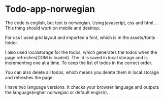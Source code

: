 # Todo-app-norwegian
The code is english, but text is norwegian. Using javascript, css and html... This thing should work on mobile and desktop.

For css I used grid layout and imported a font, which is in the assets/fonts folder.

I also used localstorage for the todos, which generates the todos when the page refreshes(DOM is loaded). The id is saved
in local storage and is incrementing one at a time. To ceep the list of todos in the correct order.

You can also delete all todos, which means you delete them in local storage and refreshes the page.

I have two language versions. It checks your browser language and outputs the language(eigher norwegian or default english).
